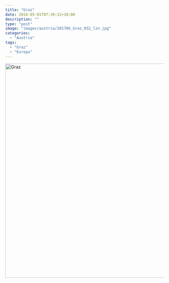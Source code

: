```yaml
---
title: "Graz"
date: 2018-05-01T07:39:12+10:00
description: ""
type: "post"
image: "images/austria/201706_Graz_032_lzn.jpg"
categories: 
  - "Austria"
tags:
  - "Graz"
  - "Europa"
---
```


<a data-flickr-embed="true" data-header="true" data-footer="true"  href="https://www.flickr.com/photos/144447981@N03/albums/72157701993251382" title="Graz"><img src="https://farm5.staticflickr.com/4863/45664027495_47c69594a6_o.jpg" width="1024" height="683" alt="Graz"></a><script async src="//embedr.flickr.com/assets/client-code.js" charset="utf-8"></script>
